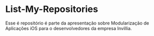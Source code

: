 # List-My-Repositories
Esse é repositório é parte da apresentação sobre Modularização de Aplicações iOS para o desenvolvedores da empresa Invillia.
